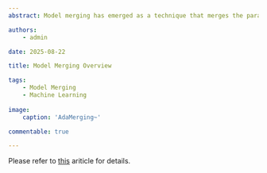 ```yaml
---
abstract: Model merging has emerged as a technique that merges the parameters or  predictions of multiple pre-trained models into a single one. It is a  promising approach for unifying independently fine-tuned models into  an integrated framework, significantly enhancing computational  efficiency in multi-task learning. However, model merging on  large-scale deep learning models (e.g., LLMs and foundation models)  faces several challenges, including high computational cost,  high-dimensional parameter space, interference between different  heterogeneous models, etc. In this overview, we foucus on model  merging methods on large models, involving fine-tune strategies like  FFT(fully fine-tune) and PEFT(parameter efficient fine-tune).  Specifically, we We divide existing model merging methods into four  categories: (1)\"Weighted average\". which uses different methods to  weight each model and averages them; (2)\"Sparsification strategy\"  sparsely configure the weights of each model for subsequent  processing; (3)\"Subspace-based methods\" perform subspace  decomposition on model weights and resolve potential issues to achieve  better performance; (4)\"MoE-based methods\", a novel model merging  strategy which imitates the MoE architecture in the large models and  provides a new idea for model merging. Our overview is helpful in  deeply understaning the correlation between different model merging  methods, which can enlighten the research in the field of model  merging.

authors:  
    - admin

date: 2025-08-22

title: Model Merging Overview

tags:   
    - Model Merging  
    - Machine Learning
        
image:  
    caption: 'AdaMerging~'

commentable: true

---
```


Please refer to [this](/uploads/Model_Merging_Overview.pdf) ariticle for details.
